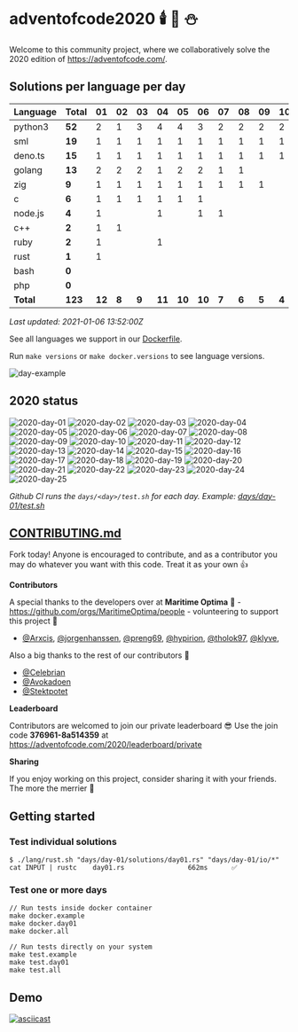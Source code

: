 # adventofcode2020 🕯️ 🎄 ⛄

Welcome to this community project, where we collaboratively solve the 2020 edition of https://adventofcode.com/.


## Solutions per language per day

| Language  | Total  | 01   |  02 |  03 |  04  |  05  | 06   | 07  | 08  | 09  | 10  | 11  | 12  | 13  | 14  | 15  | 16  | 17  | 18  | 19  | 20  | 21  | 22  | 23  | 24  | 25  |
|-----------|--------|------|-----|-----|------|------|------|-----|-----|-----|-----|-----|-----|-----|-----|-----|-----|-----|-----|-----|-----|-----|-----|-----|-----|-----|
| python3   | **52** |  2   |  1  |  3  |  4   |  4   |  3   | 2   | 2   | 2   | 2   | 2   | 2   | 2   | 2   | 2   | 2   | 2   | 2   | 1   | 1   | 2   | 2   | 2   | 2   | 1   |
| sml       | **19** |  1   |  1  |  1  |  1   |  1   |  1   | 1   | 1   | 1   | 1   | 1   | 1   | 1   | 1   | 1   | 1   | 1   | 1   | 1   |     |     |     |     |     |     |
| deno.ts   | **15** |  1   |  1  |  1  |  1   |  1   |  1   | 1   | 1   | 1   | 1   | 1   | 1   |     | 1   | 1   | 1   |     |     |     |     |     |     |     |     |     |
| golang    | **13** |  2   |  2  |  2  |  1   |  2   |  2   | 1   | 1   |     |     |     |     |     |     |     |     |     |     |     |     |     |     |     |     |     |
| zig       |  **9** |  1   |  1  |  1  |  1   |  1   |  1   | 1   | 1   | 1   |     |     |     |     |     |     |     |     |     |     |     |     |     |     |     |     |
| c         |  **6** |  1   |  1  |  1  |  1   |  1   |  1   |     |     |     |     |     |     |     |     |     |     |     |     |     |     |     |     |     |     |     |
| node.js   |  **4** |  1   |     |     |  1   |      |  1   | 1   |     |     |     |     |     |     |     |     |     |     |     |     |     |     |     |     |     |     |
| c++       |  **2** |  1   |  1  |     |      |      |      |     |     |     |     |     |     |     |     |     |     |     |     |     |     |     |     |     |     |     |
| ruby      |  **2** |  1   |     |     |  1   |      |      |     |     |     |     |     |     |     |     |     |     |     |     |     |     |     |     |     |     |     |
| rust      |  **1** |  1   |     |     |      |      |      |     |     |     |     |     |     |     |     |     |     |     |     |     |     |     |     |     |     |     |
| bash      |  **0** |      |     |     |      |      |      |     |     |     |     |     |     |     |     |     |     |     |     |     |     |     |     |     |     |     |
| php       |  **0** |      |     |     |      |      |      |     |     |     |     |     |     |     |     |     |     |     |     |     |     |     |     |     |     |     |
| **Total** | **123**|**12**|**8**|**9**|**11**|**10**|**10**|**7**|**6**|**5**|**4**|**4**|**4**|**3**|**4**|**4**|**4**|**3**|**3**|**2**|**1**|**2**|**2**|**2**|**2**|**1**|


*Last updated: 2021-01-06 13:52:00Z*

See all languages we support in our [Dockerfile](./Dockerfile).

Run `make versions` or `make docker.versions` to see language versions.

![day-example](https://github.com/Arxcis/adventofcode2020/workflows/day-example/badge.svg)

## 2020 status

![2020-day-01](https://github.com/Arxcis/adventofcode2020/workflows/2020-day-01/badge.svg)
![2020-day-02](https://github.com/Arxcis/adventofcode2020/workflows/2020-day-02/badge.svg)
![2020-day-03](https://github.com/Arxcis/adventofcode2020/workflows/2020-day-03/badge.svg)
![2020-day-04](https://github.com/Arxcis/adventofcode2020/workflows/2020-day-04/badge.svg)
![2020-day-05](https://github.com/Arxcis/adventofcode2020/workflows/2020-day-05/badge.svg)
![2020-day-06](https://github.com/Arxcis/adventofcode2020/workflows/2020-day-06/badge.svg)
![2020-day-07](https://github.com/Arxcis/adventofcode2020/workflows/2020-day-07/badge.svg)
![2020-day-08](https://github.com/Arxcis/adventofcode2020/workflows/2020-day-08/badge.svg)
![2020-day-09](https://github.com/Arxcis/adventofcode2020/workflows/2020-day-09/badge.svg)
![2020-day-10](https://github.com/Arxcis/adventofcode2020/workflows/2020-day-10/badge.svg)
![2020-day-11](https://github.com/Arxcis/adventofcode2020/workflows/2020-day-11/badge.svg)
![2020-day-12](https://github.com/Arxcis/adventofcode2020/workflows/2020-day-12/badge.svg)
![2020-day-13](https://github.com/Arxcis/adventofcode2020/workflows/2020-day-13/badge.svg)
![2020-day-14](https://github.com/Arxcis/adventofcode2020/workflows/2020-day-14/badge.svg)
![2020-day-15](https://github.com/Arxcis/adventofcode2020/workflows/2020-day-15/badge.svg)
![2020-day-16](https://github.com/Arxcis/adventofcode2020/workflows/2020-day-16/badge.svg)
![2020-day-17](https://github.com/Arxcis/adventofcode2020/workflows/2020-day-17/badge.svg)
![2020-day-18](https://github.com/Arxcis/adventofcode2020/workflows/2020-day-18/badge.svg)
![2020-day-19](https://github.com/Arxcis/adventofcode2020/workflows/2020-day-19/badge.svg)
![2020-day-20](https://github.com/Arxcis/adventofcode2020/workflows/2020-day-20/badge.svg)
![2020-day-21](https://github.com/Arxcis/adventofcode2020/workflows/2020-day-21/badge.svg)
![2020-day-22](https://github.com/Arxcis/adventofcode2020/workflows/2020-day-22/badge.svg)
![2020-day-23](https://github.com/Arxcis/adventofcode2020/workflows/2020-day-23/badge.svg)
![2020-day-24](https://github.com/Arxcis/adventofcode2020/workflows/2020-day-24/badge.svg)
![2020-day-25](https://github.com/Arxcis/adventofcode2020/workflows/2020-day-25/badge.svg)

*Github CI runs the `days/<day>/test.sh` for each day. Example: [days/day-01/test.sh](./days/day-01/test.sh)*


## [CONTRIBUTING.md](./CONTRIBUTING.md)

Fork today! Anyone is encouraged to contribute, and as a contributor you may do whatever you want with this code. Treat it as your own :+1:

**Contributors**

A special thanks to the developers over at **Maritime Optima** :ship: - https://github.com/orgs/MaritimeOptima/people - volunteering to support this project :pray:
- [@Arxcis](https://github.com/Arxcis), [@jorgenhanssen](https://github.com/jorgenhanssen), [@preng69](https://github.com/preng69), [@hypirion](https://github.com/hypirion), [@tholok97](https://github.com/tholok97), [@klyve](https://github.com/klyve),

Also a big thanks to the rest of our contributors :tada:
- [@Celebrian](https://github.com/Celebrian)
- [@Avokadoen](https://github.com/Avokadoen)
- [@Stektpotet](https://github.com/Stektpotet)

**Leaderboard**

Contributors are welcomed to join our private leaderboard :sunglasses: Use the join code **376961-8a514359** at https://adventofcode.com/2020/leaderboard/private

**Sharing**

If you enjoy working on this project, consider sharing it with your friends. The more the merrier :santa:

## Getting started

### Test individual solutions

```
$ ./lang/rust.sh "days/day-01/solutions/day01.rs" "days/day-01/io/*"
cat INPUT | rustc    day01.rs                662ms      ✅
```

### Test one or more days
```
// Run tests inside docker container
make docker.example
make docker.day01
make docker.all

// Run tests directly on your system
make test.example
make test.day01
make test.all
```

## Demo

[![asciicast](https://asciinema.org/a/fXkAUF4kqipQP2K4ICCbhoBbk.svg)](https://asciinema.org/a/fXkAUF4kqipQP2K4ICCbhoBbk)
